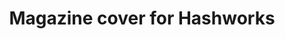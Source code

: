 ---
title: Magazine cover for Hashworks
description: Character Designing, Illustration
categories:
- PACKAGING & LABEL
layout: portfolio_detail
background-class: portBgImg
background-image: "/assets/img/portfolio/port_cover_img/magazine-cover.png"
porject_title: Magazine cover for Hashworks
porject_subtitle: Character Designing, Illustration
porject_apple_imglink: ""
porject_android_imglink: ""
project_detail: When you have 3 magazines featuring different aspects of the brand you need to package it together. Also without losing the charm and visual style of the magazines, we came up with an awesome slick magazine cover to package it all together.
whatWeDoList:
- Character Designing
- Illustration
- 
img: "/assets/img/portfolio/magazine/2.png"
imgContent:  Wall illustration featuring a kid brahma.


variation_img1: "/assets/img/portfolio/magazine/7.png"
variation_img2: "/assets/img/portfolio/magazine/8.png"
variation_img3: "/assets/img/portfolio/magazine/9.png"
---